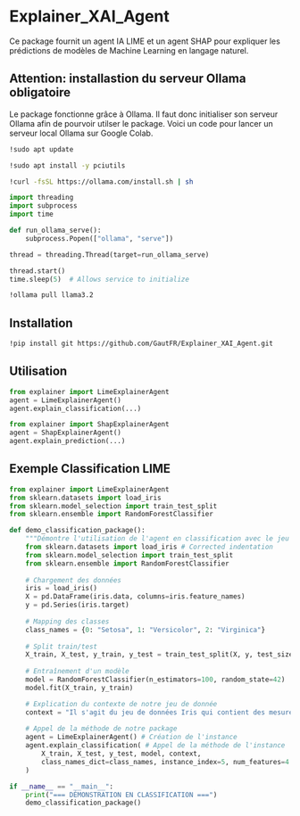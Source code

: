 # Explainer_XAI_Agent

Ce package fournit un agent IA LIME et un agent SHAP pour expliquer les prédictions de modèles de Machine Learning en langage naturel.

## Attention: installastion du serveur Ollama obligatoire
Le package fonctionne grâce à Ollama. Il faut donc initialiser son serveur Ollama afin de pourvoir utilser le package.
Voici un code pour lancer un serveur local Ollama sur Google Colab.

```bash
!sudo apt update

!sudo apt install -y pciutils

!curl -fsSL https://ollama.com/install.sh | sh
```

```python
import threading
import subprocess
import time

def run_ollama_serve():
    subprocess.Popen(["ollama", "serve"])

thread = threading.Thread(target=run_ollama_serve)

thread.start()
time.sleep(5)  # Allows service to initialize
```

```bash
!ollama pull llama3.2
```

## Installation

```bash
!pip install git https://github.com/GautFR/Explainer_XAI_Agent.git
```

## Utilisation

```python
from explainer import LimeExplainerAgent
agent = LimeExplainerAgent()
agent.explain_classification(...)
```

```python
from explainer import ShapExplainerAgent
agent = ShapExplainerAgent()
agent.explain_prediction(...)
```

## Exemple Classification LIME

```python
from explainer import LimeExplainerAgent
from sklearn.datasets import load_iris
from sklearn.model_selection import train_test_split
from sklearn.ensemble import RandomForestClassifier

def demo_classification_package():
    """Démontre l'utilisation de l'agent en classification avec le jeu de données Iris"""
    from sklearn.datasets import load_iris # Corrected indentation
    from sklearn.model_selection import train_test_split
    from sklearn.ensemble import RandomForestClassifier
    
    # Chargement des données
    iris = load_iris()
    X = pd.DataFrame(iris.data, columns=iris.feature_names)
    y = pd.Series(iris.target)
    
    # Mapping des classes
    class_names = {0: "Setosa", 1: "Versicolor", 2: "Virginica"}
    
    # Split train/test
    X_train, X_test, y_train, y_test = train_test_split(X, y, test_size=0.3, random_state=42)
    
    # Entraînement d'un modèle
    model = RandomForestClassifier(n_estimators=100, random_state=42)
    model.fit(X_train, y_train)

    # Explication du contexte de notre jeu de donnée
    context = "Il s'agit du jeu de données Iris qui contient des mesures de pétales et de sépales de trois espèces différentes d'iris."
    
    # Appel de la méthode de notre package
    agent = LimeExplainerAgent() # Création de l'instance
    agent.explain_classification( # Appel de la méthode de l'instance
        X_train, X_test, y_test, model, context,
        class_names_dict=class_names, instance_index=5, num_features=4
    )

if __name__ == "__main__":
    print("=== DÉMONSTRATION EN CLASSIFICATION ===")
    demo_classification_package()
```
